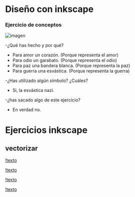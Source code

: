 # Diseño con inkscape


### Ejercicio de conceptos  

![imagen](https://user-images.githubusercontent.com/78345756/112288153-576d7280-8c8d-11eb-9f47-9bc1d6f658ed.png)

-¿Qué has hecho y por qué?

- Para amor un corazón. (Porque representa el amor)
- Para odio un garabato. (Porque representa el odio)
- Para paz una bandera blanca. (Porque representa la paz)
- Para guerra una esvástica. (Porque representa la guerra)

-¿Has utilizado algún símbolo? ¿Cuáles?
- Si, la esvástica nazi.

-¿has sacado algo de este ejercicio? 
- En verdad no.

# Ejercicios inkscape

## vectorizar

[!texto](https://github.com/Jsamapro/Soldadura-y-diseno/blob/main/leonrosabonheur%20%7C%20vectorizado.jpg.svg)

[!texto](https://github.com/Jsamapro/Soldadura-y-diseno/blob/main/jaime2.png)

[!texto](https://github.com/Jsamapro/Soldadura-y-diseno/blob/main/leon%203.svg)

[!texto](https://github.com/Jsamapro/Soldadura-y-diseno/blob/main/leon%204.svg)
